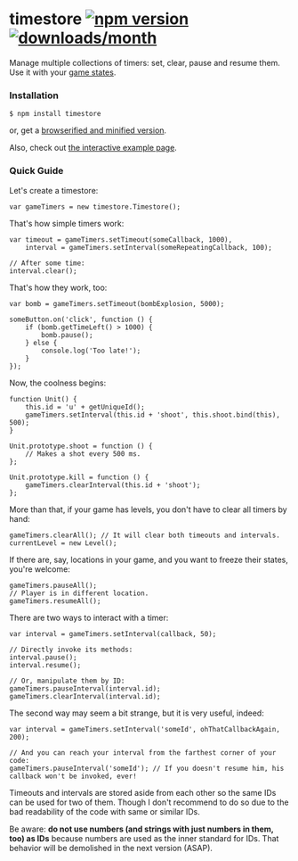# timestore [![npm version](https://badge.fury.io/js/timestore.svg)](https://www.npmjs.com/package/timestore) [![downloads/month](https://img.shields.io/npm/dm/timestore.svg)](https://www.npmjs.com/package/timestore)

Manage multiple collections of timers: set, clear, pause and resume them. Use it with your [game states](http://phaser.io/news/2015/06/using-states-tutorial).

### Installation

    $ npm install timestore

or, get a [browserified and minified version](https://cdn.rawgit.com/xenohunter/timestore/master/timestore.1.1.0.min.js).

Also, check out [the interactive example page](https://xenohunter.github.io/timestore/).

### Quick Guide

Let's create a timestore:

    var gameTimers = new timestore.Timestore();

That's how simple timers work:

    var timeout = gameTimers.setTimeout(someCallback, 1000),
        interval = gameTimers.setInterval(someRepeatingCallback, 100);

    // After some time:
    interval.clear();

That's how they work, too:

    var bomb = gameTimers.setTimeout(bombExplosion, 5000);

    someButton.on('click', function () {
        if (bomb.getTimeLeft() > 1000) {
            bomb.pause();
        } else {
            console.log('Too late!');
        }
    });

Now, the coolness begins:

    function Unit() {
        this.id = 'u' + getUniqueId();
        gameTimers.setInterval(this.id + 'shoot', this.shoot.bind(this), 500);
    }

    Unit.prototype.shoot = function () {
        // Makes a shot every 500 ms.
    };

    Unit.prototype.kill = function () {
        gameTimers.clearInterval(this.id + 'shoot');
    };

More than that, if your game has levels, you don't have to clear all timers by hand:

    gameTimers.clearAll(); // It will clear both timeouts and intervals.
    currentLevel = new Level();

If there are, say, locations in your game, and you want to freeze their states, you're welcome:

    gameTimers.pauseAll();
    // Player is in different location.
    gameTimers.resumeAll();

There are two ways to interact with a timer:

    var interval = gameTimers.setInterval(callback, 50);

    // Directly invoke its methods:
    interval.pause();
    interval.resume();

    // Or, manipulate them by ID:
    gameTimers.pauseInterval(interval.id);
    gameTimers.clearInterval(interval.id);

The second way may seem a bit strange, but it is very useful, indeed:

    var interval = gameTimers.setInterval('someId', ohThatCallbackAgain, 200);

    // And you can reach your interval from the farthest corner of your code:
    gameTimers.pauseInterval('someId'); // If you doesn't resume him, his callback won't be invoked, ever!

Timeouts and intervals are stored aside from each other so the same IDs can be used for two of them. Though I don't recommend to do so due to the bad readability of the code with same or similar IDs.

Be aware: **do not use numbers (and strings with just numbers in them, too) as IDs** because numbers are used as the inner standard for IDs. That behavior will be demolished in the next version (ASAP).